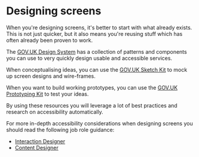 # Designing screens

When you're designing screens, it's better to start with what already exists. This is not just quicker, but it also means you're reusing stuff which has often already been proven to work.

The [GOV.UK Design System](https://design-system.service.gov.uk) has a collection of patterns and components you can use to very quickly design usable and accessible services.

When conceptualising ideas, you can use the [GOV.UK Sketch Kit](https://github.com/abbott567/sketch_wireframing_kit) to mock up screen designs and wire-frames.

When you want to build working prototypes, you can use the [GOV.UK Prototyping Kit](https://github.com/alphagov/govuk-prototype-kit) to test your ideas. 

By using these resources you will leverage a lot of best practices and research on accessibility automatically.

For more in-depth accessibility considerations when designing screens you should read the following job role guidance:
- [Interaction Designer](/guidance-for-your-job-role/interaction-designer)
- [Content Designer](/guidance-for-your-job-role/content-designer)
